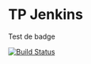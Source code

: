 # TP Jenkins
Test de badge

[![Build Status](http://f4b8-91-170-0-184.eu.ngrok.io/buildStatus/icon?job=deployment)](http://f4b8-91-170-0-184.eu.ngrok.io/job/deployment/)

